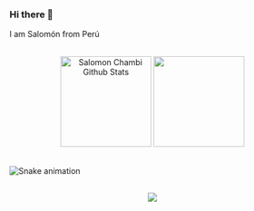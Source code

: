 ### Hi there 👋 

I am Salomón from Perú 

<!---

<img height="160em" src="https://github-readme-stats.vercel.app/api?username=schambig&show_icons=true&theme=algolia"> | <img height="160em" src="https://github-readme-stats.vercel.app/api/top-langs/?username=schambig&layout=compact&theme=algolia">
:---: | :---:

-->

<br />
<div align="center"> 
 <img height="160em" alt = "Salomon Chambi Github Stats" src="https://github-readme-stats.vercel.app/api?username=schambig&show_icons=true&theme=tokyonight&"/>
 <img height="160em" src="https://github-readme-stats.vercel.app/api/top-langs/?username=schambig&layout=compact&langs_count=7&theme=tokyonight"/>
</div>
<br />

![Snake animation](https://github.com/schambig/schambig/blob/output/github-contribution-grid-snake.svg)

<h2></h2>
<div align="center">
<img src="https://gpvc.arturio.dev/schambig"> 
</div>

<!--

**schambig/schambig** is a ✨ _special_ ✨ repository because its `README.md` (this file) appears on your GitHub profile.

Here are some ideas to get you started:

- 🔭 I’m currently working on ...
- 🌱 I’m currently learning ...
- 👯 I’m looking to collaborate on ...
- 🤔 I’m looking for help with ...
- 💬 Ask me about ...
- 📫 How to reach me: ...
- 😄 Pronouns: ...
- ⚡ Fun fact: ...

-->

